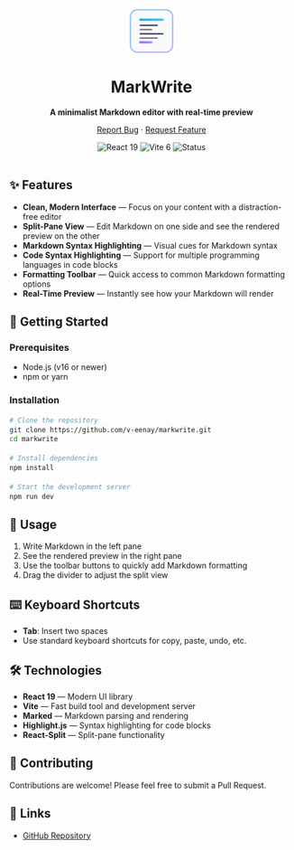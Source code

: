 <div align="center">
  <img src="https://raw.githubusercontent.com/v-eenay/markwrite/main/public/favicon.svg" alt="MarkWrite Logo" width="80" height="80">
  <h1>MarkWrite</h1>
  <p><strong>A minimalist Markdown editor with real-time preview</strong></p>
  <p>
    <a href="https://github.com/v-eenay/markwrite/issues">Report Bug</a>
    ·
    <a href="https://github.com/v-eenay/markwrite/issues">Request Feature</a>
  </p>
</div>

<div align="center">
  <img src="https://img.shields.io/badge/React-19-blue" alt="React 19">
  <img src="https://img.shields.io/badge/Vite-6-brightgreen" alt="Vite 6">
  <img src="https://img.shields.io/badge/Status-Active-success" alt="Status">
</div>

<br />

## ✨ Features

- **Clean, Modern Interface** — Focus on your content with a distraction-free editor
- **Split-Pane View** — Edit Markdown on one side and see the rendered preview on the other
- **Markdown Syntax Highlighting** — Visual cues for Markdown syntax
- **Code Syntax Highlighting** — Support for multiple programming languages in code blocks
- **Formatting Toolbar** — Quick access to common Markdown formatting options
- **Real-Time Preview** — Instantly see how your Markdown will render

## 🚀 Getting Started

### Prerequisites

- Node.js (v16 or newer)
- npm or yarn

### Installation

```bash
# Clone the repository
git clone https://github.com/v-eenay/markwrite.git
cd markwrite

# Install dependencies
npm install

# Start the development server
npm run dev
```

## 📖 Usage

1. Write Markdown in the left pane
2. See the rendered preview in the right pane
3. Use the toolbar buttons to quickly add Markdown formatting
4. Drag the divider to adjust the split view

## ⌨️ Keyboard Shortcuts

- **Tab**: Insert two spaces
- Use standard keyboard shortcuts for copy, paste, undo, etc.

## 🛠️ Technologies

- **React 19** — Modern UI library
- **Vite** — Fast build tool and development server
- **Marked** — Markdown parsing and rendering
- **Highlight.js** — Syntax highlighting for code blocks
- **React-Split** — Split-pane functionality

## 🤝 Contributing

Contributions are welcome! Please feel free to submit a Pull Request.

## 🔗 Links

- [GitHub Repository](https://github.com/v-eenay/markwrite.git)

